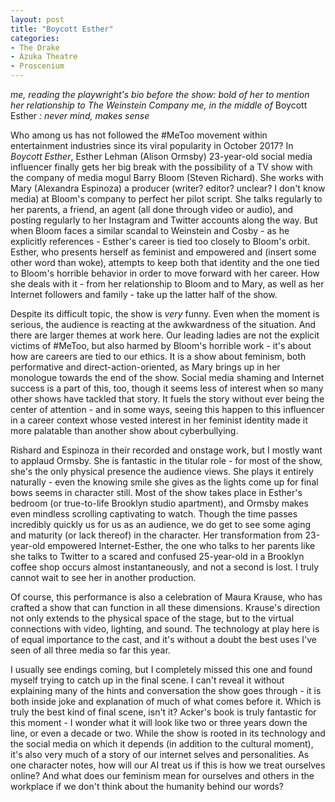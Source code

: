 ```yaml
---
layout: post
title: "Boycott Esther"
categories:
- The Drake
- Azuka Theatre
- Proscenium
---
```


*me, reading the playwright's bio before the show: bold of her to mention her relationship to The Weinstein Company
me, in the middle of* Boycott Esther *: never mind, makes sense*

Who among us has not followed the #MeToo movement within entertainment industries since its viral popularity in October 2017? In *Boycott Esther*, Esther Lehman (Alison Ormsby) 23-year-old social media influencer finally gets her big break with the possibility of a TV show with the company of media mogul Barry Bloom (Steven Richard). She works with Mary (Alexandra Espinoza) a producer (writer? editor? unclear? I don't know media) at Bloom's company to perfect her pilot script. She talks regularly to her parents, a friend, an agent (all done through video or audio), and posting regularly to her Instagram and Twitter accounts along the way. But when Bloom faces a similar scandal to Weinstein and Cosby - as he explicitly references  - Esther's career is tied too closely to Bloom's orbit. Esther, who presents herself as feminist and empowered and (insert some other word than woke), attempts to keep both that identity and the one tied to Bloom's horrible behavior in order to move forward with her career. How she deals with it  - from her relationship to Bloom and to Mary, as well as her Internet followers and family - take up the latter half of the show.

Despite its difficult topic, the show is *very* funny. Even when the moment is serious, the audience is reacting at the awkwardness of the situation. And there are larger themes at work here. Our leading ladies are not the explicit victims of #MeToo, but also harmed by Bloom's horrible work - it's about how are careers are tied to our ethics. It is a show about feminism, both performative and direct-action-oriented, as Mary brings up in her monologue towards the end of the show. Social media shaming and Internet success is a part of this, too, though it seems less of interest when so many other shows have tackled that story. It fuels the story without ever being the center of attention - and in some ways, seeing this happen to this influencer in a career context whose vested interest in her feminist identity made it more palatable than another show about cyberbullying.

Rishard and Espinoza in their recorded and onstage work, but I mostly want to applaud Ormsby. She is fantastic in the titular role - for most of the show, she's the only physical presence the audience views. She plays it entirely naturally - even the knowing smile she gives as the lights come up for final bows seems in character still. Most of the show takes place in Esther's bedroom (or true-to-life Brooklyn studio apartment), and Ormsby makes even mindless scrolling captivating to watch. Though the time passes incredibly quickly us for us as an audience, we do get to see some aging and maturity (or lack thereof) in the character. Her transformation from 23-year-old empowered Internet-Esther, the one who talks to her parents like she talks to Twitter to a scared and confused 25-year-old in a Brooklyn coffee shop occurs almost instantaneously, and not a second is lost. I truly cannot wait to see her in another production.

Of course, this performance is also a celebration of Maura Krause, who has crafted a show that can function in all these dimensions. Krause's direction not only extends to the physical space of the stage, but to the virtual connections with video, lighting, and sound. The technology at play here is of equal importance to the cast, and it's without a doubt the best uses I've seen of all three media so far this year.

I usually see endings coming, but I completely missed this one and found myself trying to catch up in the final scene. I can't reveal it without explaining many of the hints and conversation the show goes through - it is both inside joke and explanation of much of what comes before it. Which is truly the best kind of final scene, isn't it? Acker's book is truly fantastic for this moment - I wonder what it will look like two or three years down the line, or even a decade or two. While the show is rooted in its technology and the social media on which it depends (in addition to the cultural moment), it's also very much of a story of our internet selves and personalities. As one character notes, how will our AI treat us if this is how we treat ourselves online? And what does our feminism mean for ourselves and others in the workplace if we don't think about the humanity behind our words?  
